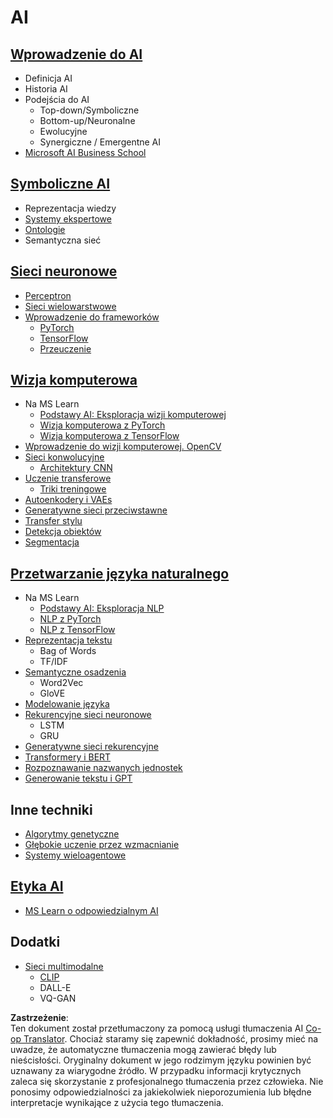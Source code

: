 <!--
CO_OP_TRANSLATOR_METADATA:
{
  "original_hash": "f2f88dbd2debd38e26149b27b1fd272d",
  "translation_date": "2025-08-24T10:51:24+00:00",
  "source_file": "etc/Mindmap.md",
  "language_code": "pl"
}
-->
# AI

## [Wprowadzenie do AI](https://github.com/microsoft/AI-For-Beginners/blob/main/lessons/1-Intro/README.md)
 - Definicja AI
 - Historia AI
 - Podejścia do AI
     - Top-down/Symboliczne
     - Bottom-up/Neuronalne
     - Ewolucyjne
     - Synergiczne / Emergentne AI
 - [Microsoft AI Business School](https://www.microsoft.com/ai/ai-business-school/?WT.mc_id=academic-77998-cacaste)

## [Symboliczne AI](https://github.com/microsoft/AI-For-Beginners/blob/main/lessons/2-Symbolic/README.md)
 - Reprezentacja wiedzy
 - [Systemy ekspertowe](https://github.com/microsoft/AI-For-Beginners/blob/main/lessons/2-Symbolic/Animals.ipynb)
 - [Ontologie](https://github.com/microsoft/AI-For-Beginners/blob/main/lessons/2-Symbolic/FamilyOntology.ipynb)
 - Semantyczna sieć

## [Sieci neuronowe](https://github.com/microsoft/AI-For-Beginners/blob/main/lessons/3-NeuralNetworks/README.md)
 - [Perceptron](https://github.com/microsoft/AI-For-Beginners/blob/main/lessons/3-NeuralNetworks/03-Perceptron/README.md)
 - [Sieci wielowarstwowe](https://github.com/microsoft/AI-For-Beginners/blob/main/lessons/3-NeuralNetworks/04-OwnFramework/README.md)
 - [Wprowadzenie do frameworków](https://github.com/microsoft/AI-For-Beginners/blob/main/lessons/3-NeuralNetworks/05-Frameworks/README.md)
   - [PyTorch](https://github.com/microsoft/AI-For-Beginners/blob/main/lessons/3-NeuralNetworks/05-Frameworks/IntroPyTorch.ipynb)
   - [TensorFlow](https://github.com/microsoft/AI-For-Beginners/blob/main/lessons/3-NeuralNetworks/05-Frameworks/IntroKerasTF.md)
   - [Przeuczenie](https://github.com/microsoft/AI-For-Beginners/blob/main/lessons/3-NeuralNetworks/05-Frameworks/Overfitting.md)

## [Wizja komputerowa](https://github.com/microsoft/AI-For-Beginners/blob/main/lessons/4-ComputerVision/README.md)
 - Na MS Learn
    - [Podstawy AI: Eksploracja wizji komputerowej](https://docs.microsoft.com/learn/paths/explore-computer-vision-microsoft-azure/?WT.mc_id=academic-77998-cacaste)
    - [Wizja komputerowa z PyTorch](https://docs.microsoft.com/learn/modules/intro-computer-vision-pytorch/?WT.mc_id=academic-77998-cacaste)
    - [Wizja komputerowa z TensorFlow](https://docs.microsoft.com/learn/modules/intro-computer-vision-TensorFlow/?WT.mc_id=academic-77998-cacaste)
 - [Wprowadzenie do wizji komputerowej. OpenCV](https://github.com/microsoft/AI-For-Beginners/blob/main/lessons/4-ComputerVision/06-IntroCV/README.md)
 - [Sieci konwolucyjne](https://github.com/microsoft/AI-For-Beginners/blob/main/lessons/4-ComputerVision/07-ConvNets/README.md)
   - [Architektury CNN](https://github.com/microsoft/AI-For-Beginners/blob/main/lessons/4-ComputerVision/07-ConvNets/CNN_Architectures.md)
 - [Uczenie transferowe](https://github.com/microsoft/AI-For-Beginners/blob/main/lessons/4-ComputerVision/08-TransferLearning/README.md)
   - [Triki treningowe](https://github.com/microsoft/AI-For-Beginners/blob/main/lessons/4-ComputerVision/08-TransferLearning/TrainingTricks.md)
 - [Autoenkodery i VAEs](https://github.com/microsoft/AI-For-Beginners/blob/main/lessons/4-ComputerVision/09-Autoencoders/README.md)
 - [Generatywne sieci przeciwstawne](https://github.com/microsoft/AI-For-Beginners/blob/main/lessons/4-ComputerVision/10-GANs/README.md)
 - [Transfer stylu](https://github.com/microsoft/AI-For-Beginners/blob/main/lessons/4-ComputerVision/10-GANs/StyleTransfer.ipynb)
 - [Detekcja obiektów](https://github.com/microsoft/AI-For-Beginners/blob/main/lessons/4-ComputerVision/11-ObjectDetection/README.md)
 - [Segmentacja](https://github.com/microsoft/AI-For-Beginners/blob/main/lessons/4-ComputerVision/12-Segmentation/README.md)
 
## [Przetwarzanie języka naturalnego](https://github.com/microsoft/AI-For-Beginners/blob/main/lessons/5-NLP/README.md)
 - Na MS Learn
    - [Podstawy AI: Eksploracja NLP](https://docs.microsoft.com/learn/paths/explore-natural-language-processing/?WT.mc_id=academic-77998-cacaste)
    - [NLP z PyTorch](https://docs.microsoft.com/learn/modules/intro-natural-language-processing-pytorch/?WT.mc_id=academic-77998-cacaste)
    - [NLP z TensorFlow](https://docs.microsoft.com/learn/modules/intro-natural-language-processing-TensorFlow/?WT.mc_id=academic-77998-cacaste)
 - [Reprezentacja tekstu](https://github.com/microsoft/AI-For-Beginners/blob/main/lessons/5-NLP/13-TextRep/README.md)
    - Bag of Words
    - TF/IDF
 - [Semantyczne osadzenia](https://github.com/microsoft/AI-For-Beginners/blob/main/lessons/5-NLP/14-Embeddings/README.md)
    - Word2Vec
    - GloVE
 - [Modelowanie języka](https://github.com/microsoft/AI-For-Beginners/blob/main/lessons/5-NLP/15-LanguageModeling)
 - [Rekurencyjne sieci neuronowe](https://github.com/microsoft/AI-For-Beginners/blob/main/lessons/5-NLP/16-RNN/README.md)
     - LSTM
     - GRU
 - [Generatywne sieci rekurencyjne](https://github.com/microsoft/AI-For-Beginners/blob/main/lessons/5-NLP/17-GenerativeNetworks/README.md)
 - [Transformery i BERT](https://github.com/microsoft/AI-For-Beginners/blob/main/lessons/5-NLP/18-Transformers/README.md)
 - [Rozpoznawanie nazwanych jednostek](https://github.com/microsoft/AI-For-Beginners/blob/main/lessons/5-NLP/19-NER/README.md)
 - [Generowanie tekstu i GPT](https://github.com/microsoft/AI-For-Beginners/blob/main/lessons/5-NLP/20-LanguageModels/README.md)

## Inne techniki
 - [Algorytmy genetyczne](https://github.com/microsoft/AI-For-Beginners/blob/main/lessons/6-Other/21-GeneticAlgorithms/README.md)
 - [Głębokie uczenie przez wzmacnianie](https://github.com/microsoft/AI-For-Beginners/blob/main/lessons/6-Other/22-DeepRL/README.md)
 - [Systemy wieloagentowe](https://github.com/microsoft/AI-For-Beginners/blob/main/lessons/6-Other/23-MultiagentSystems/README.md)

## [Etyka AI](https://github.com/microsoft/AI-For-Beginners/blob/main/lessons/7-Ethics/README.md)
 - [MS Learn o odpowiedzialnym AI](https://docs.microsoft.com/learn/paths/responsible-ai-business-principles/?WT.mc_id=academic-77998-cacaste)

## Dodatki
 - [Sieci multimodalne](https://github.com/microsoft/AI-For-Beginners/blob/main/lessons/X-Extras/X1-MultiModal/README.md)
   - [CLIP](https://github.com/microsoft/AI-For-Beginners/blob/main/lessons/X-Extras/X1-MultiModal/Clip.ipynb)
   - DALL-E
   - VQ-GAN

**Zastrzeżenie**:  
Ten dokument został przetłumaczony za pomocą usługi tłumaczenia AI [Co-op Translator](https://github.com/Azure/co-op-translator). Chociaż staramy się zapewnić dokładność, prosimy mieć na uwadze, że automatyczne tłumaczenia mogą zawierać błędy lub nieścisłości. Oryginalny dokument w jego rodzimym języku powinien być uznawany za wiarygodne źródło. W przypadku informacji krytycznych zaleca się skorzystanie z profesjonalnego tłumaczenia przez człowieka. Nie ponosimy odpowiedzialności za jakiekolwiek nieporozumienia lub błędne interpretacje wynikające z użycia tego tłumaczenia.
